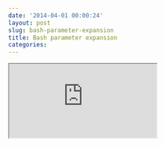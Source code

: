 ```yaml
---
date: '2014-04-01 00:00:24'
layout: post
slug: bash-parameter-expansion
title: Bash parameter expansion
categories:
---
```


<iframe class="youtube" src="http://www.youtube.com/embed/82ESpisUh3Q"></iframe>
